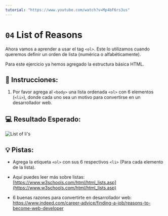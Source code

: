 ```yaml
---
tutorial: "https://www.youtube.com/watch?v=Mp4bF6rs3us"
---
```

# `04` List of Reasons

Ahora vamos a aprender a usar el tag `<ol>`. Este lo utilizamos cuando queremos definir un orden de lista (numérica o alfabéticamente).

Para este ejercicio ya hemos agregado la estructura básica HTML.

## 📝 Instrucciones:

1. Por favor agrega al `<body>` una lista ordenada `<ol>` con 6 elementos (`<li>`), donde cada uno sea un motivo para convertirse en un desarrollador web.

## 💻 Resultado Esperado:

![List of li's](../../.learn/assets/04-list-of-reasons.png?raw=true)

## 💡 Pistas:

+ Agrega la etiqueta `<ol>` con sus 6 respectivos `<li>` (Para cada elemento de la lista).

+ Aquí puedes leer más sobre listas: [https://www.w3schools.com/html/html_lists.asp](https://www.w3schools.com/html/html_lists.asp)

+ 6 buenas razones para convertirte en desarrollador web: https://www.indeed.com/career-advice/finding-a-job/reasons-to-become-web-developer
